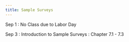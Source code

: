 ```yaml
---
title: Sample Surveys
---
```


Sep 1
: No Class due to Labor Day

Sep 3
: Introduction to Sample Surveys
  : Chapter 7.1 - 7.3
